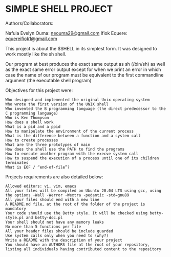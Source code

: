 # SIMPLE SHELL PROJECT
Authors/Collaborators: 

Nafula Evelyn Ouma: neouma29@gmail.com
Ifiok Equere: equereifiok1@gmail.com

This project is about the $SHELL in its simplest form.
It was designed to work mostly like the sh shell.

Our program at best produces the exact same output as sh (/bin/sh) as well as the exact same error output except for when we print an error in which case the name of our program must be equivalent to the first commandline argument (the executable shell program)

Objectives for this project were:
~~~~
Who designed and implemented the original Unix operating system
Who wrote the first version of the UNIX shell
Who invented the B programming language (the direct predecessor to the C programming language)
Who is Ken Thompson
How does a shell work
What is a pid and a ppid
How to manipulate the environment of the current process
What is the difference between a function and a system call
How to create processes
What are the three prototypes of main
How does the shell use the PATH to find the programs
How to execute another program with the execve system call
How to suspend the execution of a process until one of its children terminates
What is EOF / “end-of-file”?
~~~~

Projects requirements are also detailed below:
~~~~
Allowed editors: vi, vim, emacs
All your files will be compiled on Ubuntu 20.04 LTS using gcc, using the options -Wall -Werror -Wextra -pedantic -std=gnu89
All your files should end with a new line
A README.md file, at the root of the folder of the project is mandatory
Your code should use the Betty style. It will be checked using betty-style.pl and betty-doc.pl
Your shell should not have any memory leaks
No more than 5 functions per file
All your header files should be include guarded
Use system calls only when you need to (why?)
Write a README with the description of your project
You should have an AUTHORS file at the root of your repository, listing all individuals having contributed content to the repository
~~~~
